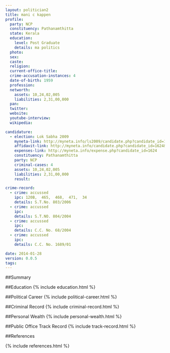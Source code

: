 ```yaml
---
layout: politician2
title: mani c kappen
profile: 
  party: NCP
  constituency: Pathanamthitta
  state: Kerala
  education: 
    level: Post Graduate
    details: ma politics
  photo: 
  sex: 
  caste: 
  religion: 
  current-office-title: 
  crime-accusation-instances: 4
  date-of-birth: 1959
  profession: 
  networth: 
    assets: 10,24,02,005
    liabilities: 2,31,00,000
  pan: 
  twitter: 
  website: 
  youtube-interview: 
  wikipedia: 

candidature: 
  - election: Lok Sabha 2009
    myneta-link: http://myneta.info/ls2009/candidate.php?candidate_id=1624
    affidavit-link: http://myneta.info/candidate.php?candidate_id=1624&scan=original
    expenses-link: http://myneta.info/expense.php?candidate_id=1624
    constituency: Pathanamthitta 
    party: NCP
    criminal-cases: 4
    assets: 10,24,02,005
    liabilities: 2,31,00,000
    result:  

crime-record: 
  - crime: accussed
    ipc: 120B,  465,  468,  471,  34
    details: S.T.No. 803/2006 
  - crime: accussed
    ipc: 
    details: S.T.NO. 804/2004 
  - crime: accussed
    ipc: 
    details: C.C. No. 68/2004 
  - crime: accussed
    ipc: 
    details: C.C. No. 1689/01 

date: 2014-01-28
version: 0.0.5
tags: 
---
```

##Summary


##Education
{% include education.html %}


##Political Career
{% include political-career.html %}


##Criminal Record
{% include criminal-record.html %}


##Personal Wealth
{% include personal-wealth.html %}


##Public Office Track Record
{% include track-record.html %}


##References


{% include references.html %}